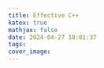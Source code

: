 ```yaml
---
title: Effective C++
katex: true
mathjax: false
date: 2024-04-27 18:01:37
tags:
cover_image:
---
```

